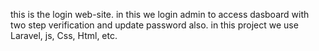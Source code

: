 this is the login web-site.
in this we login admin to access dasboard with two step verification and update password also.
in this project we use Laravel, js, Css, Html, etc.
